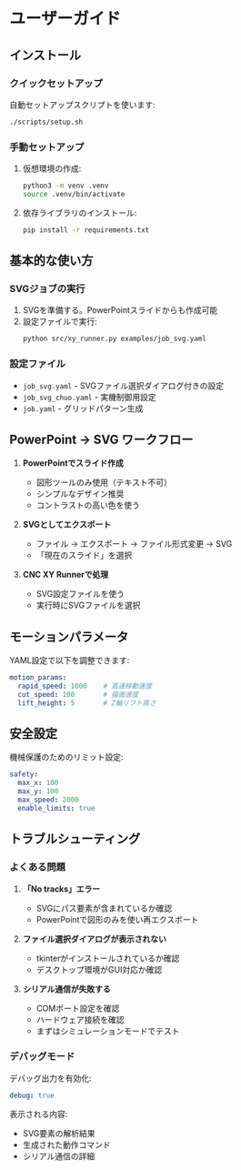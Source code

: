 # ユーザーガイド

## インストール

### クイックセットアップ
自動セットアップスクリプトを使います:
```bash
./scripts/setup.sh
```

### 手動セットアップ
1. 仮想環境の作成:
   ```bash
   python3 -m venv .venv
   source .venv/bin/activate
   ```

2. 依存ライブラリのインストール:
   ```bash
   pip install -r requirements.txt
   ```

## 基本的な使い方

### SVGジョブの実行
1. SVGを準備する。PowerPointスライドからも作成可能
2. 設定ファイルで実行:
   ```bash
   python src/xy_runner.py examples/job_svg.yaml
   ```

### 設定ファイル
- `job_svg.yaml` - SVGファイル選択ダイアログ付きの設定
- `job_svg_chuo.yaml` - 実機制御用設定
- `job.yaml` - グリッドパターン生成

## PowerPoint → SVG ワークフロー

1. **PowerPointでスライド作成**
   - 図形ツールのみ使用（テキスト不可）
   - シンプルなデザイン推奨
   - コントラストの高い色を使う

2. **SVGとしてエクスポート**
   - ファイル → エクスポート → ファイル形式変更 → SVG
   - 「現在のスライド」を選択

3. **CNC XY Runnerで処理**
   - SVG設定ファイルを使う
   - 実行時にSVGファイルを選択

## モーションパラメータ

YAML設定で以下を調整できます:

```yaml
motion_params:
  rapid_speed: 1000    # 高速移動速度
  cut_speed: 100       # 描画速度
  lift_height: 5       # Z軸リフト高さ
```

## 安全設定

機械保護のためのリミット設定:

```yaml
safety:
  max_x: 100
  max_y: 100
  max_speed: 2000
  enable_limits: true
```

## トラブルシューティング

### よくある問題

1. **「No tracks」エラー**
   - SVGにパス要素が含まれているか確認
   - PowerPointで図形のみを使い再エクスポート

2. **ファイル選択ダイアログが表示されない**
   - tkinterがインストールされているか確認
   - デスクトップ環境がGUI対応か確認

3. **シリアル通信が失敗する**
   - COMポート設定を確認
   - ハードウェア接続を確認
   - まずはシミュレーションモードでテスト

### デバッグモード

デバッグ出力を有効化:
```yaml
debug: true
```

表示される内容:
- SVG要素の解析結果
- 生成された動作コマンド
- シリアル通信の詳細